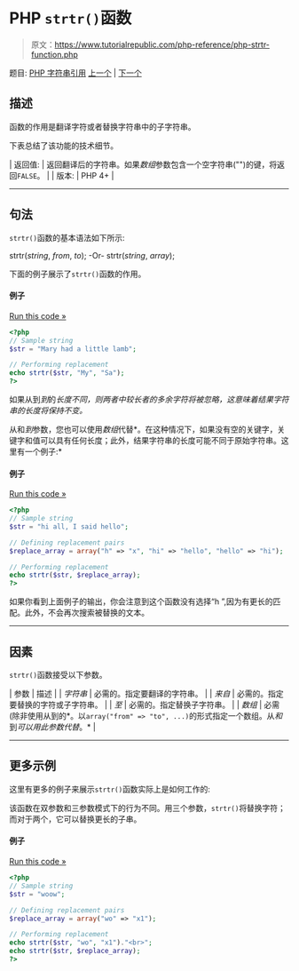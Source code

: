 # PHP `strtr()`函数

> 原文：<https://www.tutorialrepublic.com/php-reference/php-strtr-function.php>

题目: [PHP 字符串引用](php-string-functions.php) [上一个](php-strtoupper-function.php) | [下一个](php-substr-function.php)

## 描述

函数的作用是翻译字符或者替换字符串中的子字符串。

下表总结了该功能的技术细节。

| 返回值: | 返回翻译后的字符串。如果*数组*参数包含一个空字符串("")的键，将返回`FALSE`。 |
| 版本: | PHP 4+ |

* * *

## 句法

`strtr()`函数的基本语法如下所示:

strtr(*string*, *from*, *to*); -Or- strtr(*string*, *array*);

下面的例子展示了`strtr()`函数的作用。

#### 例子

[Run this code »](../codelab.php?topic=php&file=translate-characters-in-a-string "Run this code to view the output")

```php
<?php
// Sample string
$str = "Mary had a little lamb";

// Performing replacement
echo strtr($str, "My", "Sa");
?>
```

如果从到*到*的*长度不同，则两者中较长者的多余字符将被忽略，这意味着结果字符串的长度将保持不变。*

从和*到*参数，您也可以使用*数组*代替*。在这种情况下，如果没有空的关键字，关键字和值可以具有任何长度；此外，结果字符串的长度可能不同于原始字符串。这里有一个例子:*

#### 例子

[Run this code »](../codelab.php?topic=php&file=translate-characters-using-replacement-pairs "Run this code to view the output")

```php
<?php
// Sample string
$str = "hi all, I said hello";

// Defining replacement pairs
$replace_array = array("h" => "x", "hi" => "hello", "hello" => "hi");

// Performing replacement
echo strtr($str, $replace_array);
?>
```

如果你看到上面例子的输出，你会注意到这个函数没有选择“h ”,因为有更长的匹配。此外，不会再次搜索被替换的文本。

* * *

## 因素

`strtr()`函数接受以下参数。

| 参数 | 描述 |
| *字符串* | 必需的。指定要翻译的字符串。 |
| *来自* | 必需的。指定要替换的字符或子字符串。 |
| *至* | 必需的。指定替换子字符串。 |
| *数组* | 必需(除非使用从到的*。以`array("from" => "to", ...)`的形式指定一个数组。从*和*到*可以用此参数代替*。* |

* * *

## 更多示例

这里有更多的例子来展示`strtr()`函数实际上是如何工作的:

该函数在双参数和三参数模式下的行为不同。用三个参数，`strtr()`将替换字符；而对于两个，它可以替换更长的子串。

#### 例子

[Run this code »](../codelab.php?topic=php&file=using-strtr-in-different-arguments-modes "Run this code to view the output")

```php
<?php
// Sample string
$str = "woow";

// Defining replacement pairs
$replace_array = array("wo" => "x1");

// Performing replacement
echo strtr($str, "wo", "x1")."<br>";
echo strtr($str, $replace_array);
?>
```